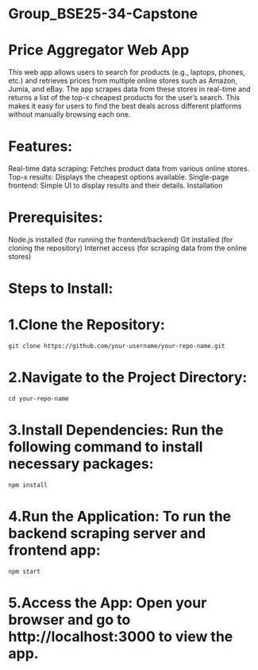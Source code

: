 # Group_BSE25-34-Capstone
# Price Aggregator Web App
This web app allows users to search for products (e.g., laptops, phones, etc.) and retrieves prices from multiple online stores such as Amazon, Jumia, and eBay. The app scrapes data from these stores in real-time and returns a list of the top-x cheapest products for the user’s search. This makes it easy for users to find the best deals across different platforms without manually browsing each one.

# Features:
Real-time data scraping: Fetches product data from various online stores.
Top-x results: Displays the cheapest options available.
Single-page frontend: Simple UI to display results and their details.
Installation

# Prerequisites:
Node.js installed (for running the frontend/backend)
Git installed (for cloning the repository)
Internet access (for scraping data from the online stores)

# Steps to Install:

# 1.Clone the Repository:
    git clone https://github.com/your-username/your-repo-name.git

# 2.Navigate to the Project Directory:
    cd your-repo-name

# 3.Install Dependencies: Run the following command to install necessary packages:
    npm install

# 4.Run the Application: To run the backend scraping server and frontend app:
    npm start

# 5.Access the App: Open your browser and go to http://localhost:3000 to view the app.
